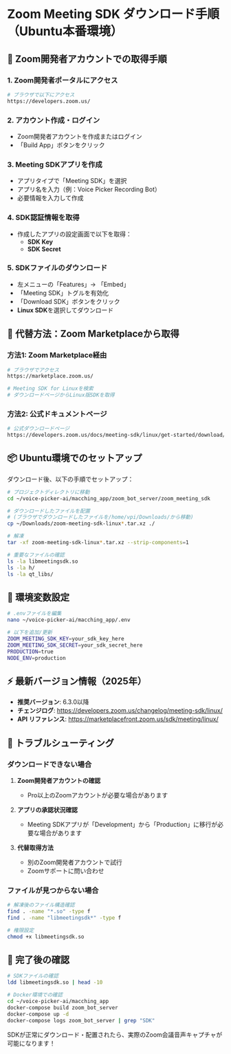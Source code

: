 # Zoom Meeting SDK ダウンロード手順（Ubuntu本番環境）

## 📱 Zoom開発者アカウントでの取得手順

### 1. Zoom開発者ポータルにアクセス
```bash
# ブラウザで以下にアクセス
https://developers.zoom.us/
```

### 2. アカウント作成・ログイン
- Zoom開発者アカウントを作成またはログイン
- 「Build App」ボタンをクリック

### 3. Meeting SDKアプリを作成
- アプリタイプで「Meeting SDK」を選択
- アプリ名を入力（例：Voice Picker Recording Bot）
- 必要情報を入力して作成

### 4. SDK認証情報を取得
- 作成したアプリの設定画面で以下を取得：
  - **SDK Key**
  - **SDK Secret**

### 5. SDKファイルのダウンロード
- 左メニューの「Features」→ 「Embed」
- 「Meeting SDK」トグルを有効化
- 「Download SDK」ボタンをクリック
- **Linux SDK**を選択してダウンロード

## 🔄 代替方法：Zoom Marketplaceから取得

### 方法1: Zoom Marketplace経由
```bash
# ブラウザでアクセス
https://marketplace.zoom.us/

# Meeting SDK for Linuxを検索
# ダウンロードページからLinux版SDKを取得
```

### 方法2: 公式ドキュメントページ
```bash
# 公式ダウンロードページ
https://developers.zoom.us/docs/meeting-sdk/linux/get-started/download/
```

## 📦 Ubuntu環境でのセットアップ

ダウンロード後、以下の手順でセットアップ：

```bash
# プロジェクトディレクトリに移動
cd ~/voice-picker-ai/macching_app/zoom_bot_server/zoom_meeting_sdk

# ダウンロードしたファイルを配置
# (ブラウザでダウンロードしたファイルを/home/vpi/Downloads/から移動)
cp ~/Downloads/zoom-meeting-sdk-linux*.tar.xz ./

# 解凍
tar -xf zoom-meeting-sdk-linux*.tar.xz --strip-components=1

# 重要なファイルの確認
ls -la libmeetingsdk.so
ls -la h/
ls -la qt_libs/
```

## 📝 環境変数設定

```bash
# .envファイルを編集
nano ~/voice-picker-ai/macching_app/.env

# 以下を追加/更新
ZOOM_MEETING_SDK_KEY=your_sdk_key_here
ZOOM_MEETING_SDK_SECRET=your_sdk_secret_here
PRODUCTION=true
NODE_ENV=production
```

## ⚡ 最新バージョン情報（2025年）

- **推奨バージョン**: 6.3.0以降
- **チェンジログ**: https://developers.zoom.us/changelog/meeting-sdk/linux/
- **API リファレンス**: https://marketplacefront.zoom.us/sdk/meeting/linux/

## 🔧 トラブルシューティング

### ダウンロードできない場合
1. **Zoom開発者アカウントの確認**
   - Pro以上のZoomアカウントが必要な場合があります

2. **アプリの承認状況確認**
   - Meeting SDKアプリが「Development」から「Production」に移行が必要な場合があります

3. **代替取得方法**
   - 別のZoom開発者アカウントで試行
   - Zoomサポートに問い合わせ

### ファイルが見つからない場合
```bash
# 解凍後のファイル構造確認
find . -name "*.so" -type f
find . -name "libmeetingsdk*" -type f

# 権限設定
chmod +x libmeetingsdk.so
```

## 🎯 完了後の確認

```bash
# SDKファイルの確認
ldd libmeetingsdk.so | head -10

# Docker環境での確認
cd ~/voice-picker-ai/macching_app
docker-compose build zoom_bot_server
docker-compose up -d
docker-compose logs zoom_bot_server | grep "SDK"
```

SDKが正常にダウンロード・配置されたら、実際のZoom会議音声キャプチャが可能になります！